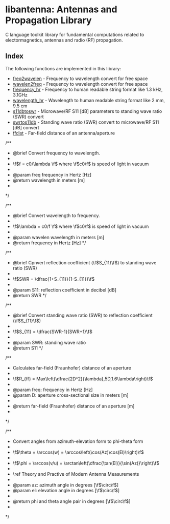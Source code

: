 # libantenna: Antennas and Propagation Library
C language toolkit library for fundamental computations related to electormagnetics, antennas and radio (RF) propagation.

## Index
The following functions are implemented in this library:

-   [freq2wavelen]  - Frequency to wavelength convert for free space
-   [wavelen2freq]  - Frequency to wavelength convert for free space
-   [frequency_hr]  - Frequency to human readable string format like 1.3 kHz, 3.1GHz
-   [wavelength_hr] - Wavelength to human readable string format like 2 mm, 9.5 cm
-   [s11dbtoswr]    - Microwave/RF S11 [dB] parameters to standing wave ratio (SWR) convert
-   [swrtos11db]    - Standing wave ratio (SWR) convert to microwave/RF S11 [dB] convert 
-   [ffdist]        - Far-field distance of an antenna/aperture 

[freq2wavelen]:  https://github.com/yigithsyn/libantenna/blob/master/src/conversion.c
[wavelen2freq]:  https://github.com/yigithsyn/libantenna/blob/master/src/conversion.c
[frequency_hr]:  https://github.com/yigithsyn/libantenna/blob/master/src/utility.c
[wavelength_hr]: https://github.com/yigithsyn/libantenna/blob/master/src/utility.c
[s11dbtoswr]:    https://github.com/yigithsyn/libantenna/blob/master/src/conversion.c
[swrtos11db]:    https://github.com/yigithsyn/libantenna/blob/master/src/conversion.c
[ffdist]:        https://github.com/yigithsyn/libantenna/blob/master/src/propagation.c

/**
 * @brief Convert frequency to wavelength. 
 * 
 * \f$f = c0/\lambda \f$ where \f$c0\f$ is speed of light in vacuum
 *
 * @param freq frequency in Hertz [Hz] 
 * @return wavelength in meters [m]
 * 
 */

 /**
 * @brief Convert wavelength to frequency.
 * 
 * \f$\lambda = c0/f \f$ where \f$c0\f$ is speed of light in vacuum
 * 
 * @param wavelen wavelength in meters [m]
 * @return frequency in Hertz [Hz] 
 */

 /**
 * @brief Cpnvert reflection coefficient (\f$S_{11}\f$) to standing wave ratio (SWR)
 * 
 * \f$SWR = \dfrac{1+S_{11}}{1-S_{11}}\f$
 * 
 * @param S11: reflection coefficient in decibel [dB]
 * @return SWR 
 */

 /**
 * @brief Convert standing wave ratio (SWR) to reflection coefficient (\f$S_{11}\f$) 
 * 
 * \f$S_{11} = \dfrac{SWR-1}{SWR+1}\f$
 * 
 * @param SWR: standing wave ratio
 * @return S11 
 */

/**
 * Calculates far-field (Fraunhofer) distance of an aperture
 *
 * \f$R_{ff} = Max\left(\dfrac{2D^2}{\lambda},5D,1.6\lambda\right)\f$
 *
 * @param  freq: frequency in Hertz [Hz]
 * @param  D: aperture cross-sectional size in meters [m]
 *
 * @return far-field (Fraunhofer) distance of an aperture [m]
 *
 */


/**
 * Convert angles from azimuth-elevation form to phi-theta form
 *
 * \f$\theta = \arccos(w) = \arccos\left(\cos(Az)\cos(El)\right)\f$
 *
 * \f$\phi = \arccos(v/u) = \arctan\left(\dfrac{\tan(El)}{\sin(Az)}\right)\f$
 * 
 * \ref Theory and Practive of Modern Antenna Measurements
 *
 * @param  az: azimuth angle in degrees [\f$\circ\f$]
 * @param  el: elevation angle in degrees [\f$\circ\f$]
 *
 * @return phi and theta angle pair in degrees [\f$\circ\f$]
 *
 */
